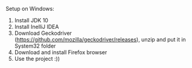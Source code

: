 Setup on Windows:
1. Install JDK 10
2. Install InelliJ IDEA
3. Download Geckodriver (https://github.com/mozilla/geckodriver/releases), unzip and put it in System32 folder
4. Download and install Firefox browser
5. Use the project :))